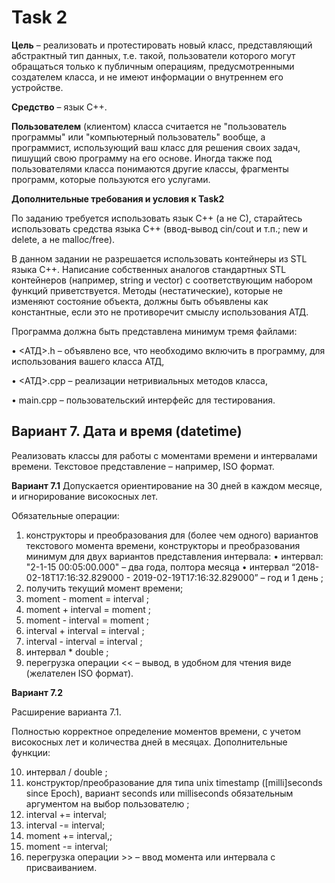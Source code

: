 # Task 2 
**Цель** – реализовать и протестировать новый класс, представляющий абстрактный тип данных, т.е. такой,
пользователи которого могут обращаться только к публичным операциям, предусмотренными создателем класса,
и не имеют информации о внутреннем его устройстве.

**Средство** – язык С++.

**Пользователем** (клиентом) класса считается не "пользователь программы" или "компьютерный пользователь"
вообще, а программист, использующий ваш класс для решения своих задач, пишущий свою программу на его основе.
Иногда также под пользователями класса понимаются другие классы, фрагменты программ, которые пользуются
его услугами.

**Дополнительные требования и условия к Task2**

По заданию требуется использовать язык C++ (а не C), старайтесь использовать средства языка С++ (ввод-вывод
cin/cout и т.п.; new и delete, а не malloc/free).

В данном задании не разрешается использовать контейнеры из STL языка C++. Написание собственных аналогов
стандартных STL контейнеров (например, string и vector) с соответствующим набором функций приветствуется.
Методы (нестатические), которые не изменяют состояние объекта, должны быть объявлены как константные, если
это не противоречит смыслу использования АТД.

Программа должна быть представлена минимум тремя файлами:

• <АТД>.h – объявлено все, что необходимо включить в программу, для использования вашего класса АТД,

• <АТД>.cpp – реализации нетривиальных методов класса,

• main.cpp – пользовательский интерфейс для тестирования.

## Вариант 7. Дата и время (datetime)
Реализовать классы для работы с моментами времени и интервалами времени. Текстовое представление –
например, ISO формат.

**Вариант 7.1**
Допускается ориентирование на 30 дней в каждом месяце, и игнорирование високосных лет.

Обязательные операции:

  1) конструкторы и преобразования для (более чем одного) вариантов текстового момента времени,
  конструкторы и преобразования минимум для двух вариантов представления интервала:
      • интервал: "2-1-15 00:05:00.000" – два года, полтора месяца
      • интервал “2018-02-18T17:16:32.829000 - 2019-02-19T17:16:32.829000” – год и 1 день ;
  2) получить текущий момент времени;
  3) moment - moment = interval ;
  4) moment + interval = moment ;
  5) moment - interval = moment ;
  6) interval + interval = interval ;
  7) interval - interval = interval ;
  8) интервал * double ;
  9) перегрузка операции << – вывод, в удобном для чтения виде (желателен ISO формат).

**Вариант 7.2**

Расширение варианта 7.1.

Полностью корректное определение моментов времени, с учетом високосных лет и количества дней в месяцах.
Дополнительные функции:

  10) интервал / double ;
  11) конструктор/преобразование для типа unix timestamp ([milli]seconds since Epoch),
  вариант seconds или milliseconds обязательным аргументом на выбор пользователю ;
  12) interval += interval;
  13) interval -= interval;
  14) moment += interval,;
  15) moment -= interval;
  16) перегрузка операции >> – ввод момента или интервала с присваиванием.

